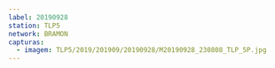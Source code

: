```yaml
---
label: 20190928
station: TLP5
network: BRAMON
capturas:
  - imagem: TLP5/2019/201909/20190928/M20190928_230808_TLP_5P.jpg
---
```

